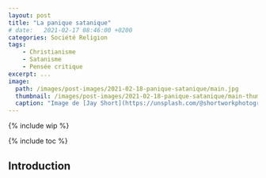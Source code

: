 ```yaml
---
layout: post
title: "La panique satanique"
# date:   2021-02-17 08:46:00 +0200
categories: Société Religion
tags:
    - Christianisme
    - Satanisme
    - Pensée critique
excerpt: ...
image:
  path: /images/post-images/2021-02-18-panique-satanique/main.jpg
  thumbnail: /images/post-images/2021-02-18-panique-satanique/main-thumb-flat.jpg
  caption: "Image de [Jay Short](https://unsplash.com/@shortworkphotography)"
---
```


{% include wip %}

{% include toc %}

## Introduction


<!--
  * https://www.youtube.com/watch?v=plEImKEIRm8
  * https://www.youtube.com/watch?v=iW6UoIjy5F4
  * https://www.vox.com/2016/10/30/13413864/satanic-panic-ritual-abuse-history-explained
  * https://en.wikipedia.org/wiki/Satanic_ritual_abuse
  * https://www.jstor.org/stable/3270557?seq=1
  * https://newsinteractives.cbc.ca/longform/satanic-panic
  * https://www.youtube.com/watch?v=uMijKJg-7rk
  * https://en.wikipedia.org/wiki/McMartin_preschool_trial#Second_trial_and_dismissal
  * https://www.youtube.com/watch?v=fftoZEmwbXk
 -->
